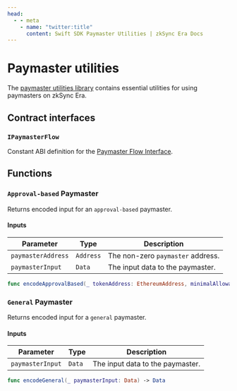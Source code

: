 ```yaml
---
head:
  - - meta
    - name: "twitter:title"
      content: Swift SDK Paymaster Utilities | zkSync Era Docs
---
```


# Paymaster utilities

The [paymaster utilities library](https://github.com/zksync-sdk/zksync2-swift/blob/main/utils/paymaster.swift) contains essential utilities for using paymasters on zkSync Era.

## Contract interfaces

### `IPaymasterFlow`

Constant ABI definition for
the [Paymaster Flow Interface](https://github.com/matter-labs/era-contracts/blob/36fe0fd11aeb2cfe88139e7e09d59a25366668d6/zksync/contracts/interfaces/IPaymasterFlow.sol).

## Functions

### `Approval-based` Paymaster

Returns encoded input for an `approval-based` paymaster.

#### Inputs

| Parameter          | Type      | Description                       |
| ------------------ | --------- | --------------------------------- |
| `paymasterAddress` | `Address` | The non-zero `paymaster` address. |
| `paymasterInput`   | `Data`    | The input data to the paymaster.  |

```swift
func encodeApprovalBased(_ tokenAddress: EthereumAddress, minimalAllowance: BigUInt, paymasterInput: Data) -> Data
```

### `General` Paymaster

Returns encoded input for a `general` paymaster.

#### Inputs

| Parameter        | Type   | Description                      |
| ---------------- | ------ | -------------------------------- |
| `paymasterInput` | `Data` | The input data to the paymaster. |

```swift
func encodeGeneral(_ paymasterInput: Data) -> Data
```

